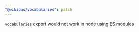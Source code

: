 ```yaml
---
"@wikibus/vocabularies": patch
---
```


`vocabularies` export would not work in node using ES modules
